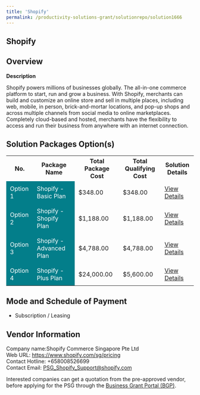```yaml
---
title: 'Shopify'
permalink: /productivity-solutions-grant/solutionrepo/solution1666
---
```


## Shopify

## Overview

**Description**

Shopify powers millions of businesses globally. The all-in-one commerce platform to start, run and grow a business. With Shopify, merchants can build and customize an online store and sell in multiple places, including web, mobile, in person, brick-and-mortar locations, and pop-up shops and across multiple channels from social media to online marketplaces. Completely cloud-based and hosted, merchants have the flexibility to access and run their business from anywhere with an internet connection.

## Solution Packages Option(s)

<table>
<tr>
<th><b>No.</b></th>
<th><b>Package Name</b></th>
<th><b>Total Package Cost</b></th>
<th><b>Total Qualifying Cost</b></th>
<th><b>Solution Details</b></th>
</tr>
<tr>
<td style='padding: 10px; background-color: #037E8A; color: #FFFFFF;'>Option 1</td>
<td style='padding: 10px; background-color: #037E8A; color: #FFFFFF;'>Shopify - Basic Plan</td>
<td style='padding: 10px;'>$348.00</td>
<td style='padding: 10px;'>$348.00</td>
<td style='padding: 10px;'><a href='/images/psg/Shopify_Commerce_Singapore_Shopify_Desensitised_Annex3_Part1.pdf' target='_blank'>View Details</a></td>
</tr>
<tr>
<td style='padding: 10px; background-color: #037E8A; color: #FFFFFF;'>Option 2</td>
<td style='padding: 10px; background-color: #037E8A; color: #FFFFFF;'>Shopify - Shopify Plan</td>
<td style='padding: 10px;'>$1,188.00</td>
<td style='padding: 10px;'>$1,188.00</td>
<td style='padding: 10px;'><a href='/images/psg/Shopify_Commerce_Singapore_Shopify_Desensitised_Annex3_Part2.pdf' target='_blank'>View Details</a></td>
</tr>
<tr>
<td style='padding: 10px; background-color: #037E8A; color: #FFFFFF;'>Option 3</td>
<td style='padding: 10px; background-color: #037E8A; color: #FFFFFF;'>Shopify - Advanced Plan</td>
<td style='padding: 10px;'>$4,788.00</td>
<td style='padding: 10px;'>$4,788.00</td>
<td style='padding: 10px;'><a href='/images/psg/Shopify_Commerce_Singapore_Shopify_Desensitised_Annex3_Part3.pdf' target='_blank'>View Details</a></td>
</tr>
<tr>
<td style='padding: 10px; background-color: #037E8A; color: #FFFFFF;'>Option 4</td>
<td style='padding: 10px; background-color: #037E8A; color: #FFFFFF;'>Shopify - Plus Plan</td>
<td style='padding: 10px;'>$24,000.00</td>
<td style='padding: 10px;'>$5,600.00</td>
<td style='padding: 10px;'><a href='/images/psg/Shopify_Commerce_Singapore_Shopify_Desensitised_Annex3_Part4.pdf' target='_blank'>View Details</a></td>
</tr>
</table>

## Mode and Schedule of Payment

 - Subscription / Leasing

## Vendor Information

 Company name:Shopify Commerce Singapore Pte Ltd<br>Web URL: https://www.shopify.com/sg/pricing <br>Contact Hotline: +658008526699 <br>Contact Email: PSG_Shopify_Support@shopify.com 

Interested companies can get a quotation from the pre-approved vendor, before applying for the PSG through the <a href='https://www.businessgrants.gov.sg/' target='_blank' rel='noopener'>Business Grant Portal (BGP)</a>.

<script src="/jquery/resize-tables.js"></script>
